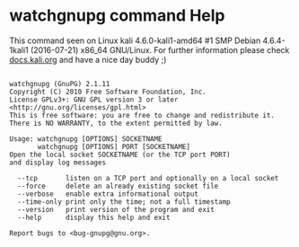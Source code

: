 # watchgnupg command Help
 
 This command seen on Linux kali 4.6.0-kali1-amd64 #1 SMP Debian 4.6.4-1kali1 (2016-07-21) x86_64 GNU/Linux. For further information please check [docs.kali.org](docs.kali.org) and have a nice day buddy ;) 

~~~

watchgnupg (GnuPG) 2.1.11
Copyright (C) 2010 Free Software Foundation, Inc.
License GPLv3+: GNU GPL version 3 or later <http://gnu.org/licenses/gpl.html>
This is free software: you are free to change and redistribute it.
There is NO WARRANTY, to the extent permitted by law.

Usage: watchgnupg [OPTIONS] SOCKETNAME
       watchgnupg [OPTIONS] PORT [SOCKETNAME]
Open the local socket SOCKETNAME (or the TCP port PORT)
and display log messages

  --tcp       listen on a TCP port and optionally on a local socket
  --force     delete an already existing socket file
  --verbose   enable extra informational output
  --time-only print only the time; not a full timestamp
  --version   print version of the program and exit
  --help      display this help and exit

Report bugs to <bug-gnupg@gnu.org>.

~~~
